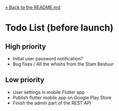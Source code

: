 [&laquo; Back to the README.md](../README.md)

# Todo List (before launch)

## High priority
- Initial user password notification?
- Bug fixes / All the whishs from the Stam Bestuur

## Low priority
- User settings in mobile Flutter app
- Publish flutter mobile app on Google Play Store
- Finish the admin part of the REST API
